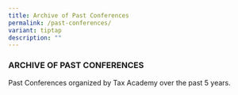 ```yaml
---
title: Archive of Past Conferences
permalink: /past-conferences/
variant: tiptap
description: ""
---
```

<h3><strong>ARCHIVE OF PAST CONFERENCES</strong></h3>
<p>Past Conferences organized by Tax Academy over the past 5 years.</p>